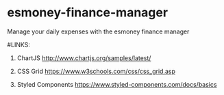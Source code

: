 # esmoney-finance-manager
Manage your daily expenses with the esmoney finance manager


#LINKS:

1. ChartJS
   http://www.chartjs.org/samples/latest/

2. CSS Grid
   https://www.w3schools.com/css/css_grid.asp

3. Styled Components
   https://www.styled-components.com/docs/basics
